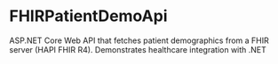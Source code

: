 # FHIRPatientDemoApi
ASP.NET Core Web API that fetches patient demographics from a FHIR server (HAPI FHIR R4). Demonstrates healthcare integration with .NET
